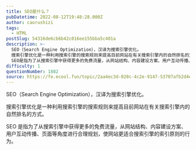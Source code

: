 ```yaml
---
title: SEO是什么？
pubDatetime: 2022-08-12T19:48:28.000Z
author: caorushizi
tags:
  - HTML
postSlug: 54316de6cb6b42c016ee155bba5c401a
description: >-
  SEO（Search Engine Optimization），汉译为搜索引擎优化。
  搜索引擎优化是一种利用搜索引擎的搜索规则来提高目前网站在有关搜索引擎内的自然排名的方式。
  SEO是指为了从搜索引擎中获得更多的免费流量，从网站结构、内容建设方案、用户互动传播、页面等角度进行合理规划，使网站更适合搜索引擎的索引原则的行为。
difficulty: 1
questionNumber: 1882
source: https://fe.ecool.fun/topic/2aa4ec3d-020c-4c2e-9147-53707afb2d4e
---
```


SEO（Search Engine Optimization），汉译为搜索引擎优化。

搜索引擎优化是一种利用搜索引擎的搜索规则来提高目前网站在有关搜索引擎内的自然排名的方式。

SEO 是指为了从搜索引擎中获得更多的免费流量，从网站结构、内容建设方案、用户互动传播、页面等角度进行合理规划，使网站更适合搜索引擎的索引原则的行为。
